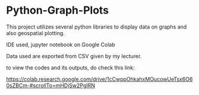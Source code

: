 # Python-Graph-Plots

This project utilizes several python libraries to display data on graphs and also geospatial plotting.

IDE used, jupyter notebook on Google Colab

Data used are exported from CSV given by my lecturer.

to view the codes and its outputs, do check this link:

https://colab.research.google.com/drive/1cCwppOhkahxMOucowUeTsx6O60sZBCm-#scrollTo=mHDjSw2PgIRN
